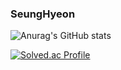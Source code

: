 ### SeungHyeon


![Anurag's GitHub stats](https://github-readme-stats.vercel.app/api?username=timber3&show_icons=true&theme=cobalt)



[![Solved.ac Profile](http://mazassumnida.wtf/api/v2/generate_badge?boj=timber3)](https://solved.ac/timber3/)


<!--
**timber3/timber3** is a ✨ _special_ ✨ repository because its `README.md` (this file) appears on your GitHub profile.

Here are some ideas to get you started:

- 🔭 I’m currently working on ...
- 🌱 I’m currently learning ...
- 👯 I’m looking to collaborate on ...
- 🤔 I’m looking for help with ...
- 💬 Ask me about ...
- 📫 How to reach me: ...
- 😄 Pronouns: ...
- ⚡ Fun fact: ...
-->
